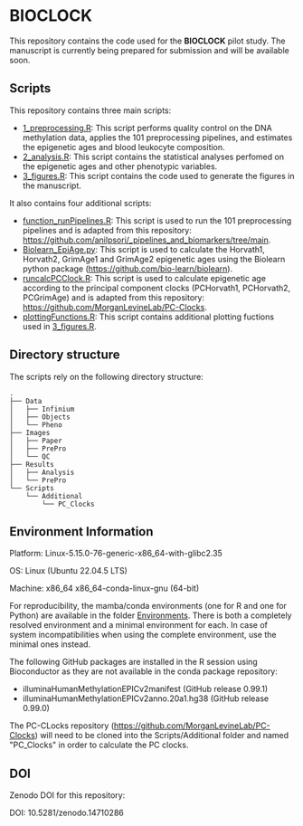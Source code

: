 # BIOCLOCK

This repository contains the code used for the **BIOCLOCK** pilot study. The manuscript is currently being prepared for submission and will be available soon.

## Scripts

This repository contains three main scripts:
- [1_preprocessing.R](./Scripts/1_preprocessing.R): This script performs quality control on the DNA methylation data, applies the 101 preprocessing pipelines, and estimates the epigenetic ages and blood leukocyte composition.
- [2_analysis.R](./Scripts/2_analysis.R): This script contains the statistical analyses perfomed on the epigenetic ages and other phenotypic variables.
- [3_figures.R](./Scripts/3_figures.R): This script contains the code used to generate the figures in the manuscript.

It also contains four additional scripts:
- [function_runPipelines.R](./Scripts/Additional/function_runPipelines.R): This script is used to run the 101 preprocessing pipelines and is adapted from this repository: https://github.com/anilpsori/_pipelines_and_biomarkers/tree/main.
- [Biolearn_EpiAge.py](./Scripts/Additional/Biolearn_EpiAge.py): This script is used to calculate the Horvath1, Horvath2, GrimAge1 and GrimAge2 epigenetic ages using the Biolearn python package (https://github.com/bio-learn/biolearn).
- [runcalcPCClock.R](./Scripts/Additional/runcalcPCClock.R): This script is used to calculate epigenetic age according to the principal component clocks (PCHorvath1, PCHorvath2, PCGrimAge) and is adapted from this repository: https://github.com/MorganLevineLab/PC-Clocks.
- [plottingFunctions.R](./Scripts/Additional/plottingFunctions.R): This script contains additional plotting fuctions used in [3_figures.R](./Scripts/3_figures.R).

## Directory structure

The scripts rely on the following directory structure:

```plaintext
.
├── Data
│   ├── Infinium
│   ├── Objects
│   └── Pheno
├── Images
│   ├── Paper
│   ├── PrePro
│   └── QC
├── Results
│   ├── Analysis
│   └── PrePro
└── Scripts
    └── Additional
        └── PC_Clocks
```

## Environment Information

Platform: Linux-5.15.0-76-generic-x86_64-with-glibc2.35 

OS: Linux (Ubuntu 22.04.5 LTS)

Machine: x86_64 x86_64-conda-linux-gnu (64-bit)

For reproducibility, the mamba/conda environments (one for R and one for Python) are available in the folder [Environments](./Environments). There is both a completely resolved environment and a minimal environment for each. In case of system incompatibilities when using the complete environment, use the minimal ones instead.

The following GitHub packages are installed in the R session using Bioconductor as they are not available in the conda package repository:
 - illuminaHumanMethylationEPICv2manifest (GitHub release 0.99.1)
 - illuminaHumanMethylationEPICv2anno.20a1.hg38 (GitHub release 0.99.0)

The PC-CLocks repository (https://github.com/MorganLevineLab/PC-Clocks) will need to be cloned into the Scripts/Additional folder and named "PC_Clocks" in order to calculate the PC clocks.

## DOI

Zenodo DOI for this repository:

DOI: 10.5281/zenodo.14710286

